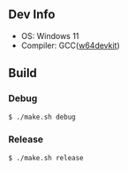 ## Dev Info
- OS: Windows 11
- Compiler: GCC([w64devkit](https://github.com/skeeto/w64devkit))

## Build

### Debug
```sh
$ ./make.sh debug
```
### Release
```sh
$ ./make.sh release
```
